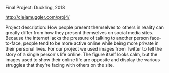 Final Project: Duckling, 2018

http://cleiamuggler.com/proj4/

Project description:
How people present themselves to others in reality can greatly differ from how they present themselves on social media sites. Because the internet lacks the pressure of talking to another person face-to-face, people tend to be more active online while being more private in their personal lives. For our project we used images from Twitter to tell the story of a single person's life online. The figure itself looks calm, but the images used to show their online life are opposite and display the various struggles that they're facing with others on the site. 

